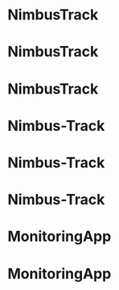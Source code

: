 # NimbusTrack
# NimbusTrack
# NimbusTrack
# Nimbus-Track
# Nimbus-Track
# Nimbus-Track
# MonitoringApp
# MonitoringApp

